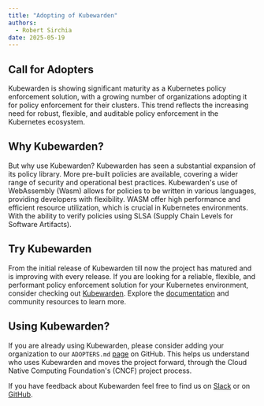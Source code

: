 ```yaml
---
title: "Adopting of Kubewarden"
authors:
  - Robert Sirchia
date: 2025-05-19
---
```


## Call for Adopters

Kubewarden is showing significant maturity as a Kubernetes policy enforcement solution, with a growing number of organizations adopting it for policy enforcement for their clusters. This trend reflects the increasing need for robust, flexible, and auditable policy enforcement in the Kubernetes ecosystem.

## Why Kubewarden?

But why use Kubewarden? Kubewarden has seen a substantial expansion of its policy library. More pre-built policies are available, covering a wider range of security and operational best practices. Kubewarden's use of WebAssembly (Wasm) allows for policies to be written in various languages, providing developers with flexibility. WASM offer high performance and efficient resource utilization, which is crucial in Kubernetes environments. With the ability to verify policies using SLSA (Supply Chain Levels for Software Artifacts).

## Try Kubewarden

From the initial release of Kubewarden till now the project has matured and is improving with every release. If you are looking for a reliable, flexible, and performant policy enforcement solution for your Kubernetes environment, consider checking out [Kubewarden](https://www.kubewarden.io/). Explore the [documentation](https://docs.kubewarden.io/) and community resources to learn more.

## Using Kubewarden?

If you are already using Kubewarden, please consider adding your organization to our `ADOPTERS.md` [page](https://github.com/kubewarden/community/blob/main/ADOPTERS.md) on GitHub. This helps us understand who uses Kubewarden and moves the project forward, through the Cloud Native Computing Foundation's (CNCF) project process.

If you have feedback about Kubewarden feel free to find us on [Slack](https://kubernetes.slack.com/archives/C01T3GTC3L7) or on [GitHub](https://github.com/kubewarden/community/issues).
